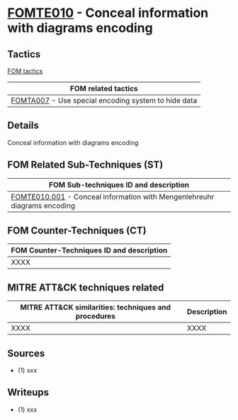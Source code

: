 # [FOMTE010](https://github.com/blue101010/FOM/blob/main/techniques/FOMTE010.md) - Conceal information with diagrams encoding


## Tactics

[FOM tactics](https://github.com/blue101010/FOM/blob/main/tactics/tactics.md)

| FOM related tactics  |
| --------------------------------------- |
| [FOMTA007](https://github.com/blue101010/FOM/blob/main/tactics/FOMTA007.md) -  Use special encoding system to hide data |

## Details

Conceal information with diagrams encoding


## FOM Related Sub-Techniques (ST)

| FOM Sub-techniques ID and description  |
| --------------------------------------- |
| [FOMTE010.001](https://github.com/blue101010/FOM/blob/main/techniques/FOMTE010.001.md) - Conceal information with Mengenlehreuhr diagrams encoding   |

## FOM Counter-Techniques (CT)

| FOM Counter-Techniques ID and description  |
| --------------------------------------- |
| XXXX  |


## MITRE ATT&CK techniques related

|  MITRE ATT&CK similarities: techniques and procedures |       Description               |
| --------------------------------------------------- | ----------------------------------|
|   XXXX   |  XXXX  |


## Sources

 - (1) xxx

## Writeups

 - (1) xxx